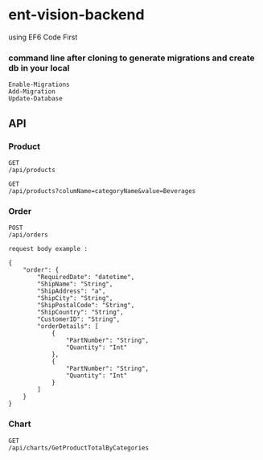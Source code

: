 # ent-vision-backend
using EF6 Code First
### command line after cloning to generate migrations and create db in your local

```
Enable-Migrations
Add-Migration
Update-Database
```


## API
### Product
```
GET
/api/products

GET
/api/products?columName=categoryName&value=Beverages

```
### Order
```
POST
/api/orders

request body example :

{
    "order": {
        "RequiredDate": "datetime",
        "ShipName": "String",
        "ShipAddress": "a",
        "ShipCity": "String",
        "ShipPostalCode": "String",
        "ShipCountry": "String",
        "CustomerID": "String",
        "orderDetails": [
            {
                "PartNumber": "String", 
                "Quantity": "Int"
            },
            {
                "PartNumber": "String", 
                "Quantity": "Int"
            }
        ]
    }
}
```

### Chart 

```
GET
/api/charts/GetProductTotalByCategories
```

